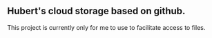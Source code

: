 ## Hubert's cloud storage based on github.
This project is currently only for me to use to facilitate access to files.
